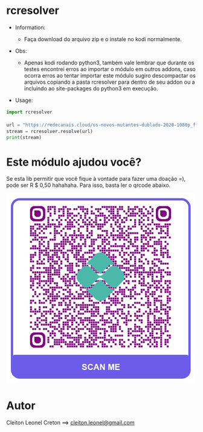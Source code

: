 # rcresolver

* Information:
    * Faça download do arquivo zip e o instale no kodi normalmente.

* Obs:
    * Apenas kodi rodando python3, também vale lembrar que
    durante os testes encontrei erros ao importar o módulo em outros addons,
    caso ocorra erros ao tentar importar este módulo sugiro descompactar os arquivos
    copiando a pasta rcresolver para dentro de seu addon ou a incluindo ao site-packages do python3 em execução.

* Usage:

```python
import rcresolver

url = "https://redecanais.cloud/os-novos-mutantes-dublado-2020-1080p_ffcf7b87c.html"
stream = rcresolver.resolve(url)
print(stream)

```

# Este módulo ajudou você?

Se esta lib permitir que você fique à vontade para fazer uma doação =), pode ser R $ 0,50 hahahaha. Para isso, basta ler o qrcode abaixo.

![QRCode Doação](https://github.com/cleitonleonel/pypix/blob/master/qrcode.png?raw=true)


# Autor

Cleiton Leonel Creton ==> cleiton.leonel@gmail.com


